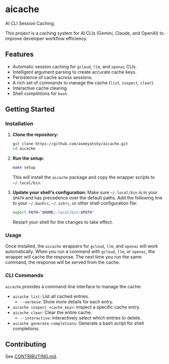 # aicache

AI CLI Session Caching.

This project is a caching system for AI CLIs (Gemini, Claude, and OpenAI) to improve developer workflow efficiency.

## Features

- Automatic session caching for `gcloud`, `llm`, and `openai` CLIs.
- Intelligent argument parsing to create accurate cache keys.
- Persistence of cache across sessions.
- A rich set of commands to manage the cache (`list`, `inspect`, `clear`).
- Interactive cache clearing.
- Shell completions for `bash`.

## Getting Started

### Installation

1.  **Clone the repository:**
    ```bash
    git clone https://github.com/asmeyatsky/aicache.git
    cd aicache
    ```

2.  **Run the setup:**
    ```bash
    make setup
    ```
    This will install the `aicache` package and copy the wrapper scripts to `~/.local/bin`.

3.  **Update your shell's configuration:**
    Make sure `~/.local/bin` is in your `$PATH` and has precedence over the default paths. Add the following line to your `~/.bashrc`, `~/.zshrc`, or other shell configuration file:
    ```bash
    export PATH="$HOME/.local/bin:$PATH"
    ```
    Restart your shell for the changes to take effect.

### Usage

Once installed, the `aicache` wrappers for `gcloud`, `llm`, and `openai` will work automatically. When you run a command with `gcloud`, `llm`, or `openai`, the wrapper will cache the response. The next time you run the same command, the response will be served from the cache.

### CLI Commands

`aicache` provides a command-line interface to manage the cache:

*   `aicache list`: List all cached entries.
    *   `--verbose`: Show more details for each entry.
*   `aicache inspect <cache_key>`: Inspect a specific cache entry.
*   `aicache clear`: Clear the entire cache.
    *   `--interactive`: Interactively select which entries to delete.
*   `aicache generate-completions`: Generate a bash script for shell completions.

## Contributing

See [CONTRIBUTING.md](CONTRIBUTING.md).

